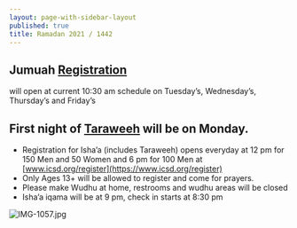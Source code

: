 ```yaml
---
layout: page-with-sidebar-layout
published: true
title: Ramadan 2021 / 1442
---
```

## Jumuah [Registration](https://www.icsd.org/register) 
will open at current 10:30 am schedule on Tuesday’s, Wednesday’s, Thursday’s and Friday’s  

## First night of [Taraweeh](https://www.icsd.org/ramadan-2021) will be on Monday. 
- Registration for Isha’a (includes Taraweeh) opens everyday at 12 pm for 150 Men and 50 Women and 6 pm for 100 Men at [www.icsd.org/register](https://www.icsd.org/register)  
- Only Ages 13+ will be allowed to register and come for prayers.  
- Please make Wudhu at home, restrooms and wudhu areas will be closed  
- Isha’a iqama will be at 9 pm, check in starts at 8:30 pm  


![IMG-1057.jpg]({{site.baseurl}}/media/IMG-1057.jpg)



